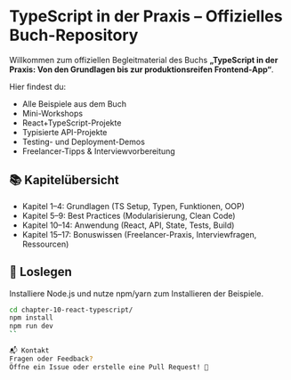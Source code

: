 # TypeScript in der Praxis – Offizielles Buch-Repository

Willkommen zum offiziellen Begleitmaterial des Buchs **„TypeScript in der Praxis: Von den Grundlagen bis zur produktionsreifen Frontend-App“**.

Hier findest du:
- Alle Beispiele aus dem Buch
- Mini-Workshops
- React+TypeScript-Projekte
- Typisierte API-Projekte
- Testing- und Deployment-Demos
- Freelancer-Tipps & Interviewvorbereitung

## 📚 Kapitelübersicht

- Kapitel 1–4: Grundlagen (TS Setup, Typen, Funktionen, OOP)
- Kapitel 5–9: Best Practices (Modularisierung, Clean Code)
- Kapitel 10–14: Anwendung (React, API, State, Tests, Build)
- Kapitel 15–17: Bonuswissen (Freelancer-Praxis, Interviewfragen, Ressourcen)

## 🚀 Loslegen

Installiere Node.js und nutze npm/yarn zum Installieren der Beispiele.

```bash
cd chapter-10-react-typescript/
npm install
npm run dev
``

📬 Kontakt
Fragen oder Feedback?
Öffne ein Issue oder erstelle eine Pull Request! 🚀
